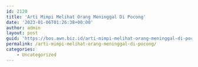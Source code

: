 ```yaml
---
id: 2120
title: 'Arti Mimpi Melihat Orang Meninggal Di Pocong'
date: '2023-01-06T01:26:38+00:00'
author: admin
layout: post
guid: 'https://bos.awn.biz.id/arti-mimpi-melihat-orang-meninggal-di-pocong/'
permalink: /arti-mimpi-melihat-orang-meninggal-di-pocong/
categories:
    - Uncategorized
---
```


